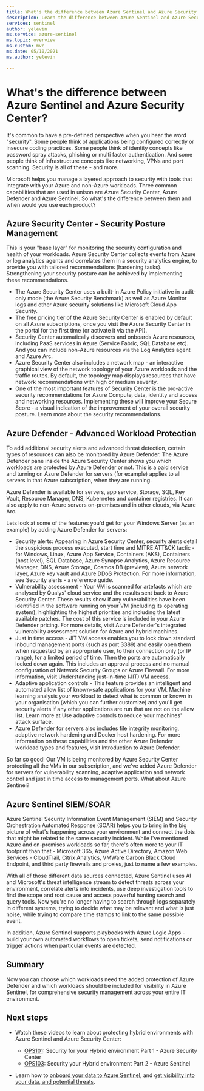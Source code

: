 ```yaml
---
title: What's the difference between Azure Sentinel and Azure Security Center?
description: Learn the difference between Azure Sentinel and Azure Security Center.
services: sentinel
author: yelevin
ms.service: azure-sentinel
ms.topic: overview
ms.custom: mvc
ms.date: 05/10/2021
ms.author: yelevin

---
```

# What's the difference between Azure Sentinel and Azure Security Center?

It's common to have a pre-defined perspective when you hear the word "security". Some people think of applications being configured correctly or insecure coding practices. Some people think of identity concepts like password spray attacks, phishing or multi factor authentication. And some people think of infrastructure concepts like networking, VPNs and port scanning. Security is all of these - and more.

 Microsoft helps you manage a layered approach to security with tools that integrate with your Azure and non-Azure workloads. Three common capabilities that are used in unison are Azure Security Center, Azure Defender and Azure Sentinel. So what's the difference between them and when would you use each product?


## Azure Security Center - Security Posture Management

This is your "base layer" for monitoring the security configuration and health of your workloads. Azure Security Center collects events from Azure or log analytics agents and correlates them in a security analytics engine, to provide you with tailored recommendations (hardening tasks). Strengthening your security posture can be achieved by implementing these recommendations. 


- The Azure Security Center uses a built-in Azure Policy initiative in audit-only mode (the Azure Security Benchmark) as well as Azure Monitor logs and other Azure security solutions like Microsoft Cloud App Security. 
- The free pricing tier of the Azure Security Center is enabled by default on all Azure subscriptions, once you visit the Azure Security Center in the portal for the first time (or activate it via the API). 
- Security Center automatically discovers and onboards Azure resources, including PaaS services in Azure (Service Fabric,  SQL Database etc). And you can include non-Azure resources via the Log Analytics agent and Azure Arc.
- Azure Security Center also includes a network map - an interactive graphical view of the network topology of your Azure workloads and the traffic routes. By default, the topology map displays resources that have network recommendations with high or medium severity.
- One of the most important features of Security Center is the pro-active security recommendations  for Azure Compute, data, identity and access and networking resources. Implementing these will improve your Secure Score - a visual indication of the improvement of your overall security posture. Learn more about the security recommendations.

## Azure Defender - Advanced Workload Protection

To add additional security alerts and advanced threat detection, certain types of resources can also be monitored by Azure Defender. The Azure Defender pane inside the Azure Security Center shows you which workloads are protected by Azure Defender or not. This is a paid service and turning on Azure Defender for servers (for example) applies to all servers in that Azure subscription, when they are running.

Azure Defender is available for servers, app service, Storage, SQL, Key Vault, Resource Manager, DNS, Kubernetes and container registries. It can also apply to non-Azure servers on-premises and in other clouds, via Azure Arc.



Lets look at some of the features you'd get for your Windows Server (as an example) by adding Azure Defender for servers:

- Security alerts: Appearing in Azure Security Center, security alerts detail the suspicious process executed, start time and MITRE ATT&CK tactic  - for Windows, Linux, Azure App Service, Containers (AKS), Containers (host level), SQL Database, Azure Synapse Analytics, Azure Resource Manager, DNS, Azure Storage, Cosmos DB (preview), Azure network layer, Azure key vault and Azure DDoS Protection. For more information, see Security alerts - a reference guide. 
- Vulnerability assessment - Your VM is scanned for artefacts which are analysed by Qualys' cloud service and the results sent back to Azure Security Center. These results show if any vulnerabilities have been identified in the software running on your VM (including its operating system), highlighting the highest priorities and including the latest available patches. The cost of this service is included in your Azure Defender pricing. For more details, visit Azure Defender's integrated vulnerability assessment solution for Azure and hybrid machines. 
- Just in time access - JIT VM access enables you to lock down standard inbound management ports (such as port 3389) and easily open them when requested by an appropriate user, to their connection only (or IP range), for a limited period of time. Then the ports are automatically locked down again. This includes an approval process and no manual configuration of Network Security Groups or Azure Firewall. For more information, visit Understanding just-in-time (JIT) VM access. 
- Adaptive application controls - This feature provides an intelligent and automated allow list of known-safe applications for your VM. Machine learning analysis your workload to detect what is common or known in your organisation (which you can further customize) and you'll get security alerts if any other applications are run that are not on the allow list. Learn more at Use adaptive controls to reduce your machines' attack surface. 
- Azure Defender for servers also includes file integrity monitoring, adaptive network hardening and Docker host hardening. For more information on these capabilities and the other Azure Defender workload types and features, visit Introduction to Azure Defender. 


So far so good! Our VM is being monitored by Azure Security Center protecting all the VMs in our subscription, and we've added Azure Defender for servers for vulnerability scanning, adaptive application and network control and just in time access to management ports. What about Azure Sentinel?


## Azure Sentinel SIEM/SOAR

Azure Sentinel Security Information Event Management (SIEM) and Security Orchestration Automated Response (SOAR) helps you to bring in the big picture of what's happening across your environment and connect the dots that might be related to the same security incident. While I've mentioned Azure and on-premises workloads so far, there's often more to your IT footprint than that - Microsoft 365, Azure Active Directory, Amazon Web Services - CloudTrail, Citrix Analytics, VMWare Carbon Black Cloud Endpoint, and third party firewalls and proxies, just to name a few examples. 

With all of those different data sources connected, Azure Sentinel uses AI and Microsoft's threat intelligence stream to detect threats across your environment, correlate alerts into incidents, use deep investigation tools to find the scope and root cause and access powerful hunting search and query tools. Now you're no longer having to search through logs separately in different systems, trying to decide what may be relevant and what is just noise, while trying to compare time stamps to link to the same possible event.

In addition, Azure Sentinel supports playbooks with Azure Logic Apps - build your own automated workflows to open tickets, send notifications or trigger actions when particular events are detected.

## Summary 

Now you can choose which workloads need the added protection of Azure Defender and which workloads should be included for visibility in Azure Sentinel, for comprehensive security management across your entire IT environment.

## Next steps

- Watch these videos to learn about protecting hybrid environments with Azure Sentinel and Azure Security Center:

    - [OPS101](https://techcommunity.microsoft.com/t5/itops-talk-blog/ops101-securing-your-hybrid-environment-part-1-azure-security/ba-p/2103250?WT.mc_id=modinfra-17262-socuff): Security for your Hybrid environment Part 1 - Azure Security Center
    - [OPS103](https://techcommunity.microsoft.com/t5/itops-talk-blog/ops103-securing-your-hybrid-environment-part-2-azure-sentinel/ba-p/2103853?Wt.mc_id=modinfra-17262-socuff): Security your Hybrid environment Part 2 - Azure Sentinel


- Learn how to [onboard your data to Azure Sentinel](quickstart-onboard.md), and [get visibility into your data, and potential threats](quickstart-get-visibility.md).